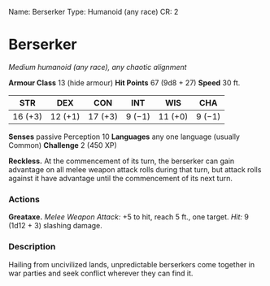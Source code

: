 Name: Berserker
Type: Humanoid (any race)
CR: 2

# Berserker
_Medium humanoid (any race), any chaotic alignment_

**Armour Class** 13 (hide armour)
**Hit Points** 67 (9d8 + 27)
**Speed** 30 ft.

| STR     | DEX     | CON     | INT     | WIS     | CHA     |
|---------|---------|---------|---------|---------|---------|
| 16 (+3) | 12 (+1) | 17 (+3) | 9 (−1)  | 11 (+0) | 9 (−1)  |  

**Senses** passive Perception 10
**Languages** any one language (usually Common)
**Challenge** 2 (450 XP)

**Reckless.** At the commencement of its turn, the berserker can gain advantage on all melee weapon attack rolls during that turn, but attack rolls against it have advantage until the commencement of its next turn.

### Actions 
**Greataxe.** _Melee Weapon Attack:_ +5 to hit, reach 5 ft., one target. _Hit:_ 9 (1d12 + 3) slashing damage. 

### Description
Hailing from uncivilized lands, unpredictable berserkers come together in war parties and seek conflict wherever they can find it.